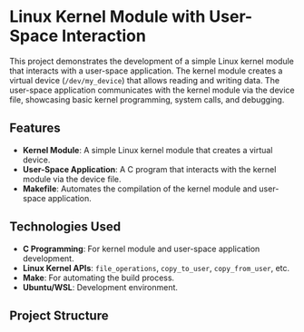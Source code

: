 # Linux Kernel Module with User-Space Interaction

This project demonstrates the development of a simple Linux kernel module that interacts with a user-space application. The kernel module creates a virtual device (`/dev/my_device`) that allows reading and writing data. The user-space application communicates with the kernel module via the device file, showcasing basic kernel programming, system calls, and debugging.

## Features
- **Kernel Module**: A simple Linux kernel module that creates a virtual device.
- **User-Space Application**: A C program that interacts with the kernel module via the device file.
- **Makefile**: Automates the compilation of the kernel module and user-space application.

## Technologies Used
- **C Programming**: For kernel module and user-space application development.
- **Linux Kernel APIs**: `file_operations`, `copy_to_user`, `copy_from_user`, etc.
- **Make**: For automating the build process.
- **Ubuntu/WSL**: Development environment.

## Project Structure
